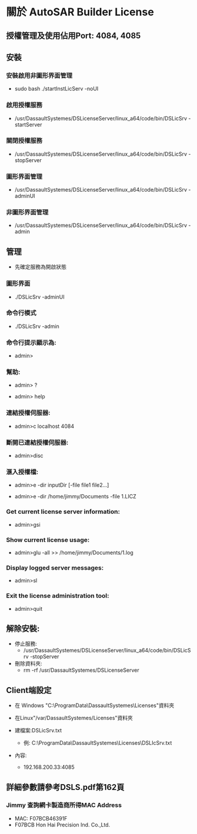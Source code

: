 # 關於 AutoSAR Builder License 
## 授權管理及使用佔用Port: 4084, 4085

## 安裝
### 安裝啟用非圖形界面管理
- sudo bash ./startInstLicServ -noUI

### 啟用授權服務
- /usr/DassaultSystemes/DSLicenseServer/linux_a64/code/bin/DSLicSrv -startServer

### 關閉授權服務
- /usr/DassaultSystemes/DSLicenseServer/linux_a64/code/bin/DSLicSrv -stopServer

### 圖形界面管理
- /usr/DassaultSystemes/DSLicenseServer/linux_a64/code/bin/DSLicSrv -adminUI

### 非圖形界面管理
- /usr/DassaultSystemes/DSLicenseServer/linux_a64/code/bin/DSLicSrv -admin


## 管理
- 先確定服務為開啟狀態

### 圖形界面
- ./DSLicSrv -adminUI

### 命令行模式
- ./DSLicSrv -admin

### 命令行提示顯示為:
- admin> 

### 幫助:
- admin> ?

- admin> help

### 連結授權伺服器:
- admin>c localhost 4084

### 斷開已連結授權伺服器:
- admin>disc

### 滙入授權檔:
- admin>e -dir inputDir [-file file1 file2...]

- admin>e -dir /home/jimmy/Documents -file 1.LICZ

### Get current license server information:
- admin>gsi

### Show current license usage:
- admin>glu -all >> /home/jimmy/Documents/1.log

### Display logged server messages:
- admin>sl

### Exit the license administration tool:
- admin>quit


## 解除安裝:
- 停止服務:
    - /usr/DassaultSystemes/DSLicenseServer/linux_a64/code/bin/DSLicSrv -stopServer
- 刪除資料夾:
    - rm -rf /usr/DassaultSystemes/DSLicenseServer

## Client端設定
- 在 Windows "C:\ProgramData\DassaultSystemes\Licenses"資料夾

- 在Linux"/var/DassaultSystemes/Licenses"資料夾

- 建檔案:DSLicSrv.txt
    - 例:
        C:\ProgramData\DassaultSystemes\Licenses\DSLIcSrv.txt

- 內容:
    - 192.168.200.33:4085

## 詳細參數請參考DSLS.pdf第162頁


### Jimmy 查詢網卡製造商所得MAC Address
- MAC: F07BCB46391F
- F07BCB	Hon Hai Precision Ind. Co.,Ltd.
